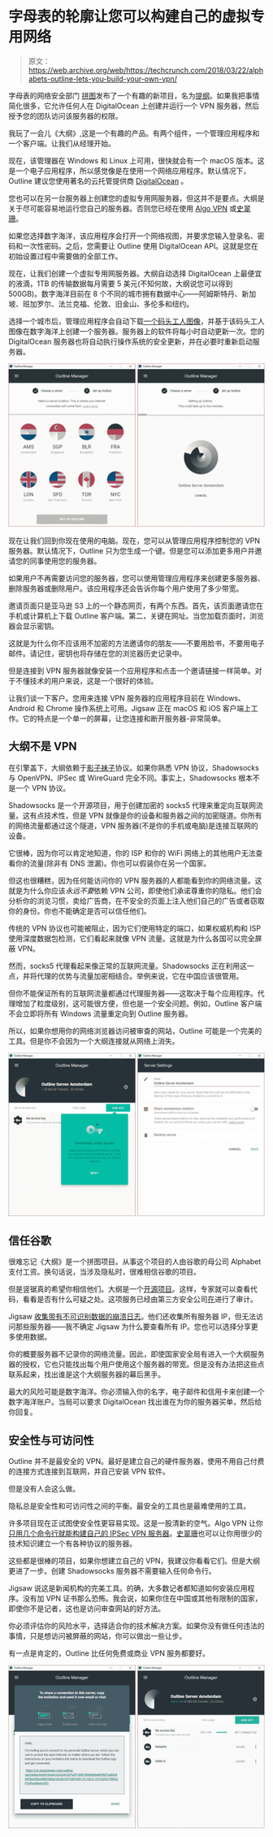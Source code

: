 # 字母表的轮廓让您可以构建自己的虚拟专用网络

> 原文：<https://web.archive.org/web/https://techcrunch.com/2018/03/22/alphabets-outline-lets-you-build-your-own-vpn/>

字母表的网络安全部门 [拼图](https://web.archive.org/web/20221007230829/https://jigsaw.google.com/)发布了一个有趣的新项目，名为[提纲](https://web.archive.org/web/20221007230829/https://getoutline.org/)。如果我把事情简化很多，它允许任何人在 DigitalOcean 上创建并运行一个 VPN 服务器，然后授予您的团队访问该服务器的权限。

我玩了一会儿《大纲》,这是一个有趣的产品。有两个组件，一个管理应用程序和一个客户端。让我们从经理开始。

现在，该管理器在 Windows 和 Linux 上可用，很快就会有一个 macOS 版本。这是一个电子应用程序，所以感觉像是在使用一个网络应用程序。默认情况下，Outline 建议您使用著名的云托管提供商 [DigitalOcean](https://web.archive.org/web/20221007230829/https://www.digitalocean.com/) 。

您也可以在另一台服务器上创建您的虚拟专用网服务器，但这并不是要点。大纲是关于尽可能容易地运行您自己的服务器。否则您已经在使用 [Algo VPN](https://web.archive.org/web/20221007230829/https://github.com/trailofbits/algo) 或[史翠珊](https://web.archive.org/web/20221007230829/https://github.com/StreisandEffect/streisand)。

如果您选择数字海洋，该应用程序会打开一个网络视图，并要求您输入登录名、密码和一次性密码。之后，您需要让 Outline 使用 DigitalOcean API。这就是您在初始设置过程中需要做的全部工作。

现在，让我们创建一个虚拟专用网服务器。大纲自动选择 DigitalOcean 上最便宜的液滴，1TB 的传输数据每月需要 5 美元(不知何故，大纲说您可以得到 500GB)。数字海洋目前在 8 个不同的城市拥有数据中心——阿姆斯特丹、新加坡、班加罗尔、法兰克福、伦敦、旧金山、多伦多和纽约。

选择一个城市后，管理应用程序会自动下载[一个码头工人图像](https://web.archive.org/web/20221007230829/https://quay.io/repository/outline/shadowbox?tab=tags)，并基于该码头工人图像在数字海洋上创建一个服务器。服务器上的软件将每小时自动更新一次。您的 DigitalOcean 服务器也将自动执行操作系统的安全更新，并在必要时重新启动服务器。

![](img/e7383166a97fb7afa844d24a18c897b9.png)

现在让我们回到你现在使用的电脑。现在，您可以从管理应用程序控制您的 VPN 服务器。默认情况下，Outline 只为您生成一个键。但是您可以添加更多用户并邀请您的同事使用您的服务器。

如果用户不再需要访问您的服务器，您可以使用管理应用程序来创建更多服务器、删除服务器或删除用户。该应用程序还会告诉你每个用户使用了多少带宽。

邀请页面只是亚马逊 S3 上的一个静态网页，有两个东西。首先，该页面邀请您在手机或计算机上下载 Outline 客户端。第二，关键在网址。当您加载页面时，浏览器会显示密钥。

这就是为什么你不应该用不加密的方法邀请你的朋友——不要用脸书，不要用电子邮件。请记住，密钥也将存储在您的浏览器历史记录中。

但是连接到 VPN 服务器就像安装一个应用程序和点击一个邀请链接一样简单。对于不懂技术的用户来说，这是一个很好的体验。

让我们谈一下客户。您用来连接 VPN 服务器的应用程序目前在 Windows、Android 和 Chrome 操作系统上可用。Jigsaw 正在 macOS 和 iOS 客户端上工作。它的特点是一个单一的屏幕，让您连接和断开服务器-非常简单。

## 大纲不是 VPN

在引擎盖下，大纲依赖于[影子袜子](https://web.archive.org/web/20221007230829/https://en.wikipedia.org/wiki/Shadowsocks)协议。如果你熟悉 VPN 协议，Shadowsocks 与 OpenVPN、IPSec 或 WireGuard 完全不同。事实上，Shadowsocks 根本不是一个 VPN 协议。

Shadowsocks 是一个开源项目，用于创建加密的 socks5 代理来重定向互联网流量。这有点技术性，但是 VPN 就像是你的设备和服务器之间的加密隧道。你所有的网络流量都通过这个隧道，VPN 服务器(不是你的手机或电脑)是连接互联网的设备。

它很棒，因为你可以肯定地知道，你的 ISP 和你的 WiFi 网络上的其他用户无法查看你的流量(除非有 DNS 泄漏)。你也可以假装你在另一个国家。

但这也很糟糕，因为任何能访问你的 VPN 服务器的人都能看到你的网络流量。这就是为什么你应该*永远不要*依赖 VPN 公司，即使他们承诺尊重你的隐私。他们会分析你的浏览习惯，卖给广告商，在不安全的页面上注入他们自己的广告或者窃取你的身份。你也不能确定是否可以信任他们。

传统的 VPN 协议也可能被阻止，因为它们使用特定的端口，如果权威机构和 ISP 使用深度数据包检测，它们看起来就像 VPN 流量。这就是为什么各国可以完全屏蔽 VPN。

然而，socks5 代理看起来像正常的互联网流量。Shadowsocks 正在利用这一点，并将代理的优势与流量加密相结合。举例来说，它在中国应该很管用。

但你不能保证所有的互联网流量都通过代理服务器——这取决于每个应用程序。代理增加了粒度级别，这可能很方便，但也是一个安全问题。例如，Outline 客户端不会立即将所有 Windows 流量重定向到 Outline 服务器。

所以，如果你想用你的网络浏览器访问被审查的网站，Outline 可能是一个完美的工具。但是你不会因为一个大纲连接就从网络上消失。

![](img/7f49b96126711992585165dece4de359.png)

## 信任谷歌

很难忘记《大纲》是一个拼图项目。从事这个项目的人由谷歌的母公司 Alphabet 支付工资。换句话说，当涉及隐私时，很难相信谷歌的项目。

但是竖锯真的希望你相信他们。大纲是一个[开源项目](https://web.archive.org/web/20221007230829/https://github.com/Jigsaw-Code/outline-server)。这样，专家就可以查看代码，看看是否有什么可疑之处。这项服务已经由第三方安全公司[在](https://web.archive.org/web/20221007230829/https://s3.amazonaws.com/outline-vpn/static_downloads/ros-report.pdf)进行了审计。

Jigsaw [收集带有不可识别数据的崩溃日志](https://web.archive.org/web/20221007230829/https://s3.amazonaws.com/outline-vpn/index.html#/en/support/dataCollection)。他们还收集所有服务器 IP，但无法访问那些服务器——我不确定 Jigsaw 为什么要查看所有 IP。您也可以选择分享更多使用数据。

你的概要服务器不记录你的网络流量。因此，即使国家安全局有进入一个大纲服务器的授权，它也只能找出每个用户使用这个服务器的带宽。但是没有办法把这些点联系起来，找出谁是这个大纲服务器的幕后黑手。

最大的风险可能是数字海洋。你必须输入你的名字，电子邮件和信用卡来创建一个数字海洋账户。当局可以要求 DigitalOcean 找出谁在为你的服务器买单，然后给你回复。

## 安全性与可访问性

Outline 并不是最安全的 VPN。最好是建立自己的硬件服务器，使用不用自己付费的连接方式连接到互联网，并自己安装 VPN 软件。

但是没有人会这么做。

隐私总是安全性和可访问性之间的平衡。最安全的工具也是最难使用的工具。

许多项目现在正试图使安全性更容易实现。这是一股清新的空气。Algo VPN 让你[只用几个命令行就能构建自己的 IPSec VPN 服务器](https://web.archive.org/web/20221007230829/https://techcrunch.com/2017/04/09/how-i-made-my-own-vpn-server-in-15-minutes/)。[史翠珊](https://web.archive.org/web/20221007230829/https://github.com/StreisandEffect/streisand)也可以让你用很少的技术知识建立一个有各种协议的服务器。

这些都是很棒的项目，如果你想建立自己的 VPN，我建议你看看它们。但是大纲更进了一步。创建 Shadowsocks 服务器不需要输入任何命令行。

Jigsaw 说这是新闻机构的完美工具。的确，大多数记者都知道如何安装应用程序。没有加 VPN 证书那么恐怖。我会说，如果你住在中国或其他有限制的国家，即使你不是记者，这也是访问审查网站的好方法。

你必须评估你的风险水平，选择适合你的技术解决方案。如果你没有做任何违法的事情，只是想访问被屏蔽的网站，你可以做出一些让步。

有一点是肯定的，Outline 比任何免费或商业 VPN 服务都要好。

![](img/7754ddb659fd640a4c00c49410fba822.png)